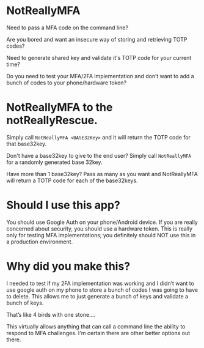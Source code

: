 # NotReallyMFA
Need to pass a MFA code on the command line? 

Are you bored and want an insecure way of storing and retrieving TOTP codes?

Need to generate shared key and validate it's TOTP code for your current time?

Do you need to test your MFA/2FA implementation and don’t want to add a bunch of codes to your phone/hardware token?

# NotReallyMFA to the notReallyRescue.

Simply call `NotReallyMFA <BASE32Key>` and it will return the TOTP code for that base32key. 

Don't have a base32key to give to the end user? Simply call `NotReallyMFA` for a randomly generated base 32key.

Have more than 1 base32key? Pass as many as you want and NotReallyMFA will return a TOTP code for each of the base32keys. 

# Should I use this app?

You should use Google Auth on your phone/Android device. If you are really concerned about security, you should use a hardware token. This is really only for testing MFA implementations; you definitely should NOT use this in a production environment. 

# Why did you make this?

I needed to test if my 2FA implementation was working and I didn’t want to use google auth on my phone to store a bunch of codes I was going to have to delete. This allows me to just generate a bunch of keys and validate a bunch of keys. 

That’s like 4 birds with one stone…. 

This virtually allows anything that can call a command line the ability to respond to MFA challenges. I'm certain there are other better options out there. 

